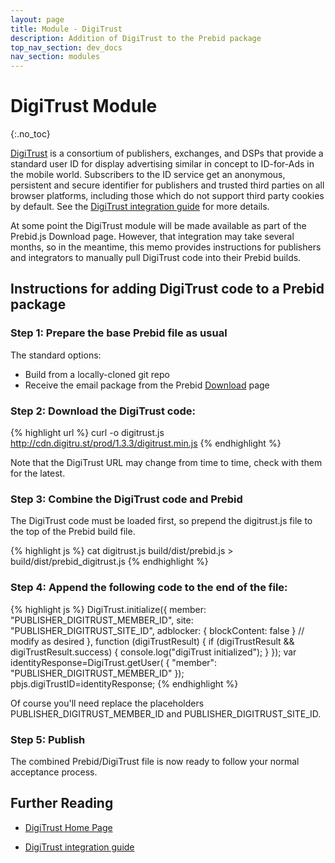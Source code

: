```yaml
---
layout: page
title: Module - DigiTrust
description: Addition of DigiTrust to the Prebid package
top_nav_section: dev_docs
nav_section: modules
---
```


<div class="bs-docs-section" markdown="1">

# DigiTrust Module
{:.no_toc}

[DigiTrust](http://digitru.st) is a consortium of publishers, exchanges, and DSPs that provide a standard
user ID for display advertising similar in concept to ID-for-Ads in the mobile world. Subscribers to the ID service get an anonymous, persistent and secure identifier for publishers and trusted third parties on all browser platforms, including those which do not support third party cookies by default. See the [DigiTrust integration guide](https://github.com/digi-trust/dt-cdn/wiki/Integration-Guide) for more details.
 
At some point the DigiTrust module will be made available as part of the Prebid.js Download page. However, that integration may take several months, so in the meantime, this memo provides instructions for publishers and integrators to manually pull DigiTrust code into their Prebid builds.

## Instructions for adding DigiTrust code to a Prebid package

### Step 1:  Prepare the base Prebid file as usual

The standard options:

- Build from a locally-cloned git repo
- Receive the email package from the Prebid [Download](http://prebid.org/download.html) page
 
### Step 2: Download the DigiTrust code:

{% highlight url %}
curl -o digitrust.js http://cdn.digitru.st/prod/1.3.3/digitrust.min.js
{% endhighlight %}

Note that the DigiTrust URL may change from time to time, check with them for the latest.

### Step 3: Combine the DigiTrust code and Prebid

The DigiTrust code must be loaded first, so prepend the digitrust.js file to the top of the Prebid build file.

{% highlight js %}
cat digitrust.js build/dist/prebid.js > build/dist/prebid_digitrust.js
{% endhighlight %}

### Step 4: Append the following code to the end of the file:

{% highlight js %}
DigiTrust.initialize({
   member: "PUBLISHER_DIGITRUST_MEMBER_ID",
   site: "PUBLISHER_DIGITRUST_SITE_ID",
   adblocker: { blockContent: false }   // modify as desired
  },
  function (digiTrustResult) {
    if (digiTrustResult && digiTrustResult.success) {
    console.log("digiTrust initialized");
    }
  });
 var identityResponse=DigiTrust.getUser( { "member": "PUBLISHER_DIGITRUST_MEMBER_ID" });
 pbjs.digiTrustID=identityResponse;
{% endhighlight %}

Of course you'll need replace the placeholders PUBLISHER_DIGITRUST_MEMBER_ID and PUBLISHER_DIGITRUST_SITE_ID.
 
### Step 5: Publish

The combined Prebid/DigiTrust file is now ready to follow your normal acceptance process.


## Further Reading

+ [DigiTrust Home Page](http://digitru.st)

+ [DigiTrust integration guide](https://github.com/digi-trust/dt-cdn/wiki/Integration-Guide)

</div>
